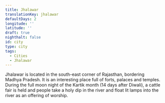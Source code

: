 ```yaml
---
title: Jhalawar
translationKey: jhalawar
defaultDays: 2
longitude: ''
latitude: ''
draft: true
nighthalt: false
id: city
type: city
tags:
  - Cities
  - Jhalawar
---
```

Jhalawar is located in the south-east corner of Rajasthan, bordering Madhya Pradesh. It is an interesting place full of forts, palaces and temples. During the full moon night of the Kartik month (14 days after Diwali),  a cattle fair is held and people take a holy dip in the river and float lit lamps into the river as an offering of worship.